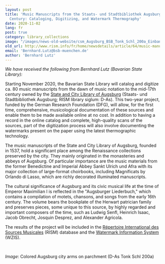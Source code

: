 ```yaml
---
layout: post
title: 'Music Manuscripts from the Staats- und Stadtbibliothek Augsburg to the Mid-17th
  Century: Cataloging, Digitizing, and Watermark Thermography'
date: 2020-11-02
lang: fr
post: true
category: library_collections
image: "/images/news-old-website/csm_Augsburg_BSB_Tonk_Schl_200a_Einband_Wappen_df51db4059.jpg"
old_url: http://www.rism.info/fr/home/newsdetails/article/64/music-manuscripts-from-the-staats-und-stadtbibliothek-augsburg-to-the-mid-17th-century-cataloging.html
email: 'Bernhard.Lutz@bsb-muenchen.de'
author: 'Bernhard Lutz'
---
```


_We have received the following from Bernhard Lutz (Bavarian State Library):_   
  
Starting November 2020, the Bavarian State Library will catalog and digitize ca. 80 music manuscripts from the dawn of music notation to the mid-17th century owned by the [State and City Library of Augsburg](https://www.sustb-augsburg.de/ "Opens external link in new window") (Staats- und Stadtbibliothek Augsburg; RISM library siglum: D-As). This two-year project, funded by the German Research Foundation (DFG), will allow, for the first time, comprehensive, musicological documentation of these sources and enable them to be made available online at no cost. In addition to having a record in the online catalog and complete, high-quality scans of the sources, part of the digitization process will also involve documenting the watermarks present on the paper using the latest thermographic technology.   
  
The music manuscripts of the State and City Library of Augsburg, founded in 1537, hold a significant place among the Renaissance collections preserved by the city. They mainly originated in the monasteries and abbeys of Augsburg. Of particular importance are the music materials from the former Benedictine and Imperial Abbey Sankt Ulrich und Afra with its major collection of large-format choirbooks, including Magnificats by Orlando di Lasso, which are richly decorated illuminated manuscripts.   
  
The cultural significance of Augsburg and its civic musical life at the time of Emperor Maximilian I is reflected in the "Augsburger Liederbuch," which contains a compilation of motets, chansons, and songs from the early 16th century. The volume bears the bookplate of the Herwart patrician family and preserves pieces, some unique to this source, by highly regarded and important composers of the time, such as Ludwig Senfl, Heinrich Isaac, Jacob Obrecht, Josquin Desprez, and Alexander Agricola.   
  
The results of the project will be included in the [Répertoire International des Sources Musicales](https://opac.rism.info/search?View=rism&siglum=D-As "Opens external link in new window") (RISM) database and the [Watermark Information System](https://www.wasserzeichen-online.de/ "Opens external link in new window") (WZIS).

&nbsp;

_Image_: Colored Augsburg city arms on parchment (D-As Tonk Schl 200a)

